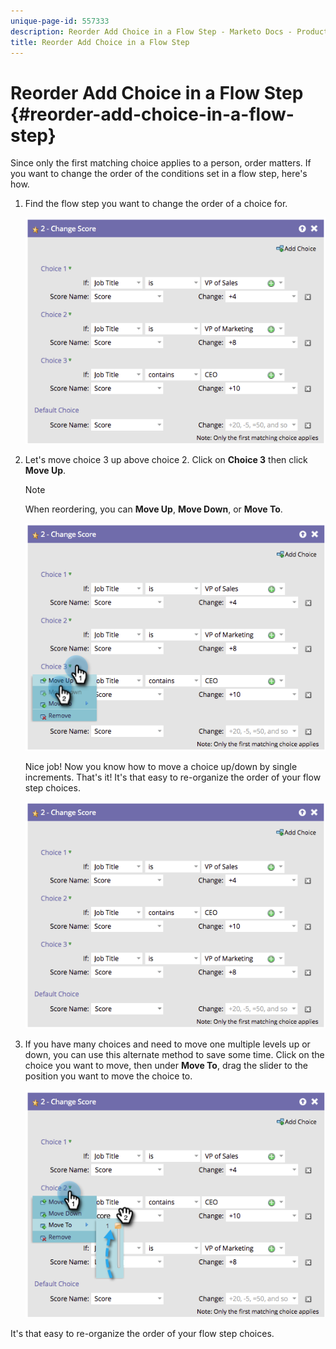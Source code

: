 ```yaml
---
unique-page-id: 557333
description: Reorder Add Choice in a Flow Step - Marketo Docs - Product Documentation
title: Reorder Add Choice in a Flow Step
---
```


# Reorder Add Choice in a Flow Step {#reorder-add-choice-in-a-flow-step}

Since only the first matching choice applies to a person, order matters. If you want to change the order of the conditions set in a flow step, here's how.

1. Find the flow step you want to change the order of a choice for.

   ![](assets/one.png)

1. Let's move choice 3 up above choice 2. Click on **Choice 3** then click **Move Up**.

   >[!NOTE]
   >
   >When reordering, you can **Move Up**, **Move Down**, or **Move To**.

   ![](assets/two.png)

   Nice job! Now you know how to move a choice up/down by single increments. That's it! It's that easy to re-organize the order of your flow step choices.

   ![](assets/three.png)

1. If you have many choices and need to move one multiple levels up or down, you can use this alternate method to save some time. Click on the choice you want to move, then under **Move To**, drag the slider to the position you want to move the choice to.

   ![](assets/four.png)

It's that easy to re-organize the order of your flow step choices.
